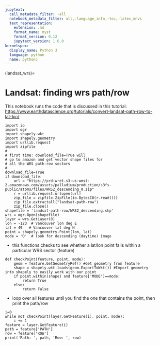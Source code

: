 ```yaml
---
jupytext:
  cell_metadata_filter: -all
  notebook_metadata_filter: all,-language_info,-toc,-latex_envs
  text_representation:
    extension: .md
    format_name: myst
    format_version: 0.12
    jupytext_version: 1.6.0
kernelspec:
  display_name: Python 3
  language: python
  name: python3
---
```


(landsat_wrs)=
# Landsat: finding wrs path/row

This notebook runs the code that is discussed in this tutorial:
https://www.earthdatascience.org/tutorials/convert-landsat-path-row-to-lat-lon/

```{code-cell} ipython3
import io
import ogr
import shapely.wkt
import shapely.geometry
import urllib.request
import zipfile
#
# first time: download_file=True will
# go to amazon and get vector shape files for
# all the WRS path-row sectors
#
download_file=True
if download_file:
    url = "https://prd-wret.s3-us-west-2.amazonaws.com/assets/palladium/production/s3fs-public/atoms/files/WRS2_descending_0.zip"
    r = urllib.request.urlopen(url)
    zip_file = zipfile.ZipFile(io.BytesIO(r.read()))
    zip_file.extractall("landsat-path-row")
    zip_file.close()
shapefile = 'landsat-path-row/WRS2_descending.shp'
wrs = ogr.Open(shapefile)
layer = wrs.GetLayer(0)
lon = -123  # Vancouver lon deg E
lat = 49   # Vancouver lat deg N
point = shapely.geometry.Point(lon, lat)
mode = 'D'  # look for descending (daytime) image
```

* this functions checks to see whether a lat/lon point falls within
  a particular WRS sector (feature)

```{code-cell} ipython3
def checkPoint(feature, point, mode):
    geom = feature.GetGeometryRef() #Get geometry from feature
    shape = shapely.wkt.loads(geom.ExportToWkt()) #Import geometry into shapely to easily work with our point
    if point.within(shape) and feature['MODE']==mode:
        return True
    else:
        return False
```

* loop over all features until you find the one that
  contains the point, then print the path/row

```{code-cell} ipython3
i=0
while not checkPoint(layer.GetFeature(i), point, mode):
    i += 1
feature = layer.GetFeature(i)
path = feature['PATH']
row = feature['ROW']
print('Path: ', path, 'Row: ', row)
```
